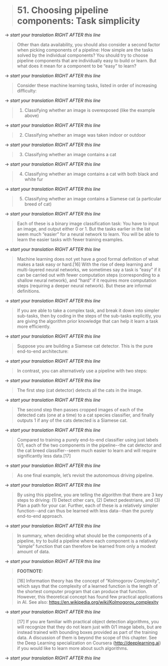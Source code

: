> # 51. Choosing pipeline components: Task simplicity

-> _start your translation RIGHT AFTER this line_
> Other than data availability, you should also consider a second factor when picking components of a pipeline: How simple are the tasks solved by the individual components? You should try to choose pipeline components that are individually easy to build or learn. But what does it mean for a component to be “easy” to learn?

-> _start your translation RIGHT AFTER this line_

> Consider these machine learning tasks, listed in order of increasing difficulty:

-> _start your translation RIGHT AFTER this line_
> 1. Classifying whether an image is overexposed (like the example above)

-> _start your translation RIGHT AFTER this line_
> 2. Classifying whether an image was taken indoor or outdoor

-> _start your translation RIGHT AFTER this line_
> 3. Classifying whether an image contains a cat

-> _start your translation RIGHT AFTER this line_
> 4. Classifying whether an image contains a cat with both black and white fur

-> _start your translation RIGHT AFTER this line_
> 5. Classifying whether an image contains a Siamese cat (a particular breed of cat)

-> _start your translation RIGHT AFTER this line_
> Each of these is a binary image classification task: You have to input an image, and output either 0 or 1. But the tasks earlier in the list seem much “easier” for a neural network to learn. You will be able to learn the easier tasks with fewer training examples.

-> _start your translation RIGHT AFTER this line_
> Machine learning does not yet have a good formal definition of what makes a task easy or hard.[16] With the rise of deep learning and multi-layered neural networks, we sometimes say a task is “easy” if it can be carried out with fewer computation steps (corresponding to a shallow neural network), and “hard” if it requires more computation steps (requiring a deeper neural network). But these are informal definitions.

-> _start your translation RIGHT AFTER this line_
> If you are able to take a complex task, and break it down into simpler sub-tasks, then by coding in the steps of the sub-tasks explicitly, you are giving the algorithm prior knowledge that can help it learn a task more efficiently.

-> _start your translation RIGHT AFTER this line_

> Suppose you are building a Siamese cat detector. This is the pure end-to-end architecture:

-> _start your translation RIGHT AFTER this line_

> In contrast, you can alternatively use a pipeline with two steps:

-> _start your translation RIGHT AFTER this line_

> The first step (cat detector) detects all the cats in the image.

-> _start your translation RIGHT AFTER this line_

> The second step then passes cropped images of each of the detected cats (one at a time) to a cat species classifier, and finally outputs 1 if any of the cats detected is a Siamese cat.

-> _start your translation RIGHT AFTER this line_

> Compared to training a purely end-to-end classifier using just labels 0/1, each of the two components in the pipeline--the cat detector and the cat breed classifier--seem much easier to learn and will require significantly less data.[17]

-> _start your translation RIGHT AFTER this line_
> As one final example, let’s revisit the autonomous driving pipeline.

-> _start your translation RIGHT AFTER this line_

> By using this pipeline, you are telling the algorithm that there are 3 key steps to driving: (1) Detect other cars, (2) Detect pedestrians, and (3) Plan a path for your car. Further, each of these is a relatively simpler function--and can thus be learned with less data--than the purely end-to-end approach.

-> _start your translation RIGHT AFTER this line_
> In summary, when deciding what should be the components of a pipeline, try to build a pipeline where each component is a relatively “simple” function that can therefore be learned from only a modest amount of data.

-> _start your translation RIGHT AFTER this line_
> **FOOTNOTE:**

> [16] Information theory has the concept of “Kolmogorov Complexity”, which says that the complexity of a learned function is the length of the shortest computer program that can produce that function. However, this theoretical concept has found few practical applications in AI. See also: https://en.wikipedia.org/wiki/Kolmogorov_complexity

-> _start your translation RIGHT AFTER this line_
> [17] If you are familiar with practical object detection algorithms, you will recognize that they do not learn just with 0/1 image labels, but are instead trained with bounding boxes provided as part of the training data. A discussion of them is beyond the scope of this chapter. See the Deep Learning specialization on Coursera (​http://deeplearning.ai​) if you would like to learn more about such algorithms.

-> _start your translation RIGHT AFTER this line_